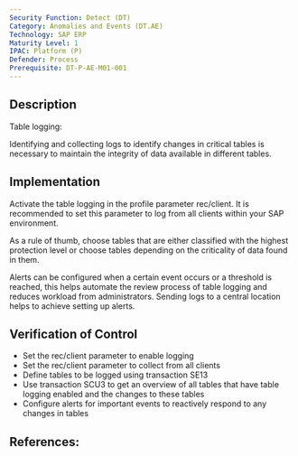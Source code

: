 ```yaml
---
Security Function: Detect (DT)
Category: Anomalies and Events (DT.AE)
Technology: SAP ERP
Maturity Level: 1
IPAC: Platform (P)
Defender: Process
Prerequisite: DT-P-AE-M01-001
---
```


## Description

Table logging:

Identifying and collecting logs to identify changes in critical tables is necessary to maintain the integrity of data available in different tables.


## Implementation

Activate the table logging in the profile parameter rec/client. It is recommended to set this parameter to log from all clients within your SAP environment.

As a rule of thumb, choose tables that are either classified with the highest protection level or choose tables depending on the criticality of data found in them.

Alerts can be configured when a certain event occurs or a threshold is reached, this helps automate the review process of table logging and reduces workload from administrators. Sending logs to a central location helps to achieve setting up alerts.

## Verification of Control

- Set the rec/client parameter to enable logging
- Set the rec/client parameter to collect from all clients
- Define tables to be logged using transaction SE13
- Use transaction SCU3 to get an overview of all tables that have table logging enabled and the changes to these tables
- Configure alerts for important events to reactively respond to any changes in tables

## References:
